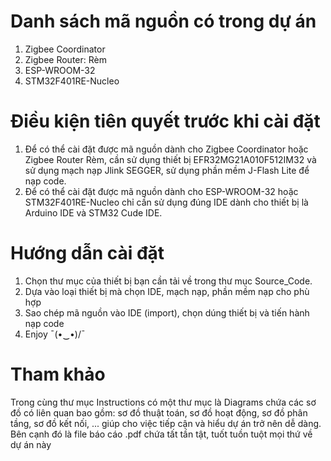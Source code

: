 # Danh sách mã nguồn có trong dự án
1. Zigbee Coordinator
2. Zigbee Router: Rèm
3. ESP-WROOM-32
4. STM32F401RE-Nucleo
# Điều kiện tiên quyết trước khi cài đặt
1. Để có thể cài đặt được mã nguồn dành cho Zigbee Coordinator hoặc Zigbee Router Rèm, cần sử dụng thiết bị EFR32MG21A010F512IM32 và sử dụng mạch nạp Jlink SEGGER, sử dụng phần mềm J-Flash Lite để nạp code.
2. Để có thể cài đặt được mã nguồn dành cho ESP-WROOM-32 hoặc STM32F401RE-Nucleo chỉ cần sử dụng đúng IDE dành cho thiết bị là Arduino IDE và STM32 Cude IDE.
# Hướng dẫn cài đặt
1. Chọn thư mục của thiết bị bạn cần tải về trong thư mục Source_Code.
2. Dựa vào loại thiết bị mà chọn IDE, mạch nạp, phần mềm nạp cho phù hợp
3. Sao chép mã nguồn vào IDE (import), chọn dúng thiết bị và tiến hành nạp code
4. Enjoy ¯\(•‿•)/¯
# Tham khảo
Trong cùng thư mục Instructions có một thư mục là Diagrams chứa các sơ đồ có liên quan bao gồm: sơ đồ thuật toán, sơ đồ hoạt động, sơ đồ phân tầng, sơ đồ kết nối, ... giúp cho việc tiếp cận và hiểu dự án trở nên dễ dàng. Bên cạnh đó là file báo cáo .pdf chứa tất tần tật, tuốt tuồn tuột mọi thứ về dự án này
